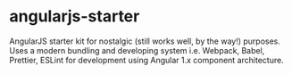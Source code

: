 # angularjs-starter

AngularJS starter kit for nostalgic (still works well, by the way!) purposes. Uses a modern bundling and developing system i.e. Webpack, Babel, Prettier, ESLint for development using Angular 1.x component architecture.
